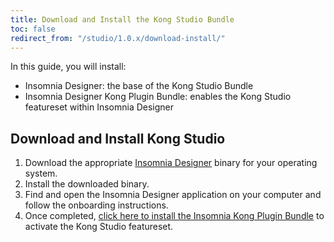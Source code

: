 ```yaml
---
title: Download and Install the Kong Studio Bundle
toc: false
redirect_from: "/studio/1.0.x/download-install/"
---
```


In this guide, you will install:
* Insomnia Designer: the base of the Kong Studio Bundle
* Insomnia Designer Kong Plugin Bundle: enables the Kong Studio featureset within Insomnia Designer

## Download and Install Kong Studio

1. Download the appropriate [Insomnia Designer](https://insomnia.rest/download) binary for your operating system.
2. Install the downloaded binary.
3. Find and open the Insomnia Designer application on your computer and follow the onboarding instructions.
4. Once completed, [click here to install the Insomnia Kong Plugin Bundle](insomniad://plugins/install?name=insomnia-plugin-kong-bundle) to activate the Kong Studio featureset.
